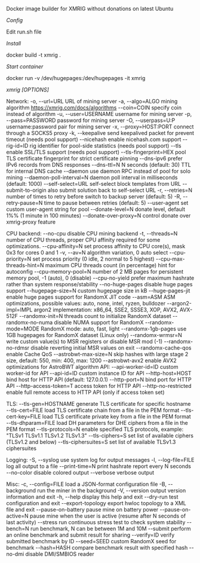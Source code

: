 Docker image builder for XMRIG without donations on latest Ubuntu

*Config*

Edit run.sh file

*Install*

docker build -t xmrig .

*Start container*

docker run -v /dev/hugepages:/dev/hugepages -it xmrig

*xmrig [OPTIONS]*

Network:
  -o, --url=URL                 URL of mining server
  -a, --algo=ALGO               mining algorithm https://xmrig.com/docs/algorithms
      --coin=COIN               specify coin instead of algorithm
  -u, --user=USERNAME           username for mining server
  -p, --pass=PASSWORD           password for mining server
  -O, --userpass=U:P            username:password pair for mining server
  -x, --proxy=HOST:PORT         connect through a SOCKS5 proxy
  -k, --keepalive               send keepalived packet for prevent timeout (needs pool support)
      --nicehash                enable nicehash.com support
      --rig-id=ID               rig identifier for pool-side statistics (needs pool support)
      --tls                     enable SSL/TLS support (needs pool support)
      --tls-fingerprint=HEX     pool TLS certificate fingerprint for strict certificate pinning
      --dns-ipv6                prefer IPv6 records from DNS responses
      --dns-ttl=N               N seconds (default: 30) TTL for internal DNS cache
      --daemon                  use daemon RPC instead of pool for solo mining
      --daemon-poll-interval=N  daemon poll interval in milliseconds (default: 1000)
      --self-select=URL         self-select block templates from URL
      --submit-to-origin        also submit solution back to self-select URL
  -r, --retries=N               number of times to retry before switch to backup server (default: 5)
  -R, --retry-pause=N           time to pause between retries (default: 5)
      --user-agent              set custom user-agent string for pool
      --donate-level=N          donate level, default 1%% (1 minute in 100 minutes)
      --donate-over-proxy=N     control donate over xmrig-proxy feature

CPU backend:
      --no-cpu                  disable CPU mining backend
  -t, --threads=N               number of CPU threads, proper CPU affinity required for some optimizations.
      --cpu-affinity=N          set process affinity to CPU core(s), mask 0x3 for cores 0 and 1
  -v, --av=N                    algorithm variation, 0 auto select
      --cpu-priority=N          set process priority (0 idle, 2 normal to 5 highest)
      --cpu-max-threads-hint=N  maximum CPU threads count (in percentage) hint for autoconfig
      --cpu-memory-pool=N       number of 2 MB pages for persistent memory pool, -1 (auto), 0 (disable)
      --cpu-no-yield            prefer maximum hashrate rather than system response/stability
      --no-huge-pages           disable huge pages support
      --hugepage-size=N         custom hugepage size in kB
      --huge-pages-jit          enable huge pages support for RandomX JIT code
      --asm=ASM                 ASM optimizations, possible values: auto, none, intel, ryzen, bulldozer
      --argon2-impl=IMPL        argon2 implementation: x86_64, SSE2, SSSE3, XOP, AVX2, AVX-512F
      --randomx-init=N          threads count to initialize RandomX dataset
      --randomx-no-numa         disable NUMA support for RandomX
      --randomx-mode=MODE       RandomX mode: auto, fast, light
      --randomx-1gb-pages       use 1GB hugepages for RandomX dataset (Linux only)
      --randomx-wrmsr=N         write custom value(s) to MSR registers or disable MSR mod (-1)
      --randomx-no-rdmsr        disable reverting initial MSR values on exit
      --randomx-cache-qos       enable Cache QoS
      --astrobwt-max-size=N     skip hashes with large stage 2 size, default: 550, min: 400, max: 1200
      --astrobwt-avx2           enable AVX2 optimizations for AstroBWT algorithm
API:
      --api-worker-id=ID        custom worker-id for API
      --api-id=ID               custom instance ID for API
      --http-host=HOST          bind host for HTTP API (default: 127.0.0.1)
      --http-port=N             bind port for HTTP API
      --http-access-token=T     access token for HTTP API
      --http-no-restricted      enable full remote access to HTTP API (only if access token set)

TLS:
      --tls-gen=HOSTNAME        generate TLS certificate for specific hostname
      --tls-cert=FILE           load TLS certificate chain from a file in the PEM format
      --tls-cert-key=FILE       load TLS certificate private key from a file in the PEM format
      --tls-dhparam=FILE        load DH parameters for DHE ciphers from a file in the PEM format
      --tls-protocols=N         enable specified TLS protocols, example: "TLSv1 TLSv1.1 TLSv1.2 TLSv1.3"
      --tls-ciphers=S           set list of available ciphers (TLSv1.2 and below)
      --tls-ciphersuites=S      set list of available TLSv1.3 ciphersuites

Logging:
  -S, --syslog                  use system log for output messages
  -l, --log-file=FILE           log all output to a file
      --print-time=N            print hashrate report every N seconds
      --no-color                disable colored output
      --verbose                 verbose output

Misc:
  -c, --config=FILE             load a JSON-format configuration file
  -B, --background              run the miner in the background
  -V, --version                 output version information and exit
  -h, --help                    display this help and exit
      --dry-run                 test configuration and exit
      --export-topology         export hwloc topology to a XML file and exit
      --pause-on-battery        pause mine on battery power
      --pause-on-active=N       pause mine when the user is active (resume after N seconds of last activity)
      --stress                  run continuous stress test to check system stability
      --bench=N                 run benchmark, N can be between 1M and 10M
      --submit                  perform an online benchmark and submit result for sharing
      --verify=ID               verify submitted benchmark by ID
      --seed=SEED               custom RandomX seed for benchmark
      --hash=HASH               compare benchmark result with specified hash
      --no-dmi                  disable DMI/SMBIOS reader
